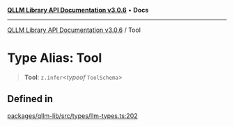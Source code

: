 [**QLLM Library API Documentation v3.0.6**](../README.md) • **Docs**

---

[QLLM Library API Documentation v3.0.6](../globals.md) / Tool

# Type Alias: Tool

> **Tool**: `z.infer`\<_typeof_ `ToolSchema`\>

## Defined in

[packages/qllm-lib/src/types/llm-types.ts:202](https://github.com/quantalogic/qllm/blob/b15a3aa4af263bce36ea091a0f29bf1255b95497/packages/qllm-lib/src/types/llm-types.ts#L202)
